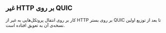 ## غیر HTTP بر روی QUIC

کار بر روی انتقال پروتکل‌هایی به غیر از HTTP بر روی بستر QUIC تا بعد از
توزیع اولین نسخه‌ی ‌آن به تعویق افتاده است.
